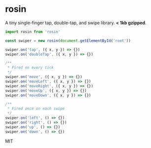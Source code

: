 # rosin
A tiny single-finger tap, double-tap, and swipe library. **< 1kb gzipped**.

```javascript
import rosin from 'rosin'

const swiper = new rosin(document.getElementById('root'))

swiper.on('tap', ({ x, y }) => {})
swiper.on('doubleTap', ({ x, y }) => {})

/**
 * Fired on every tick
 */
swiper.on('move', ({ x, y }) => {})
swiper.on('moveLeft', ({ x, y }) => {})
swiper.on('moveRight', ({ x, y }) => {})
swiper.on('moveUp', ({ x, y }) => {})
swiper.on('moveDown', ({ x, y }) => {})

/**
 * Fired once on each swipe
 */
swiper.on('left', () => {})
swiper.on('right', () => {})
swiper.on('up', () => {})
swiper.on('down', () => {})
```

MIT
